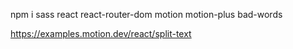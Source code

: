 npm i
sass
react
react-router-dom
motion
motion-plus
bad-words

https://examples.motion.dev/react/split-text